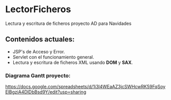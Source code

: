 # LectorFicheros
Lectura y escritura de ficheros proyecto AD para Navidades

## Contenidos actuales:
- JSP's de Acceso y Error.
- Servlet con el funcionamiento general.
- Lectura y escritura de ficheros XML usando **DOM** y **SAX**.

### Diagrama Gantt proyecto:
https://docs.google.com/spreadsheets/d/1i3l4WEaAZ3jcSWHcwRK59FqSoyElBgziA4DlDbBsd9Y/edit?usp=sharing
